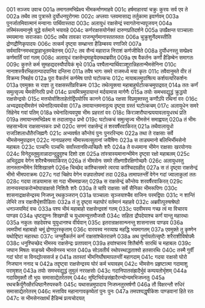 001  सञ्जय उवाच
001a तमागतमभिप्रेक्ष्य भीमकर्माणमाहवे
001c हर्षमाहारयां चक्रुः कुरवः सर्व एव ते
002a तथैव तव पुत्रास्ते दुर्योधनपुरोगमाः
002c अप्लवाः प्लवमासाद्य तर्तुकामा इवार्णवम्
003a पुनर्जातमिवात्मानं मन्वानाः पार्थिवास्तदा
003c अलायुधं राक्षसेन्द्रं स्वागतेनाभ्यपूजयन्
004a तस्मिंस्त्वमानुषे युद्धे वर्तमाने भयावहे
004c कर्णराक्षसयोर्नक्तं दारुणप्रतिदर्शने
005a उपप्रैक्षन्त पाञ्चालाः स्मयमानाः सराजकाः
005c तथैव तावका राजन्घूर्णमानास्ततस्ततः
006a चुक्रुशुर्नेदमस्तीति द्रोणद्रौणिकृपादयः
006c तत्कर्म दृष्ट्वा सम्भ्रान्ता हैडिम्बस्य रणाजिरे
007a सर्वमाविग्नमभवद्धाहाभूतमचेतनम्
007c तव सैन्यं महाराज निराशं कर्णजीविते
008a दुर्योधनस्तु सम्प्रेक्ष्य कर्णमार्तिं परां गतम्
008c अलायुधं राक्षसेन्द्रमाहूयेदमथाब्रवीत्
009a एष वैकर्तनः कर्णो हैडिम्बेन समागतः
009c कुरुते कर्म सुमहद्यदस्यौपयिकं मृधे
010a पश्यैतान्पार्थिवाञ्शूरान्निहतान्भैमसेनिना
010c नानाशस्त्रैरभिहतान्पादपानिव दन्तिना
011a तवैष भागः समरे राजमध्ये मया कृतः
011c तवैवानुमते वीर तं विक्रम्य निबर्हय
012a पुरा वैकर्तनं कर्णमेष पापो घटोत्कचः
012c मायाबलमुपाश्रित्य कर्शयत्यरिकर्शनः
013a एवमुक्तः स राज्ञा तु राक्षसस्तीव्रविक्रमः
013c तथेत्युक्त्वा महाबाहुर्घटोत्कचमुपाद्रवत्
014a ततः कर्णं समुत्सृज्य भैमसेनिरपि प्रभो
014c प्रत्यमित्रमुपायान्तं मर्दयामास मार्गणैः
015a तयोः समभवद्युद्धं क्रुद्धयो राक्षसेन्द्रयोः
015c मत्तयोर्वाशिताहेतोर्द्विपयोरिव कानने
016a रक्षसा विप्रमुक्तस्तु कर्णोऽपि रथिनां वरः
016c अभ्यद्रवद्भीमसेनं रथेनादित्यवर्चसा
017a तमायान्तमनादृत्य दृष्ट्वा ग्रस्तं घटोत्कचम्
017c अलायुधेन समरे सिंहेनेव गवां पतिम्
018a रथेनादित्यवपुषा भीमः प्रहरतां वरः
018c किरञ्शरौघान्प्रययावलायुधरथं प्रति
019a तमायान्तमभिप्रेक्ष्य स तदालायुधः प्रभो
019c घटोत्कचं समुत्सृज्य भीमसेनं समाह्वयत्
020a तं भीमः सहसाभ्येत्य राक्षसान्तकरः प्रभो
020c सगणं राक्षसेन्द्रं तं शरवर्षैरवाकिरत्
021a तथैवालायुधो राजञ्शिलाधौतैरजिह्मगैः
021c अभ्यवर्षत कौन्तेयं पुनः पुनररिन्दमः
022a तथा ते राक्षसाः सर्वे भीमसेनमुपाद्रवन्
022c नानाप्रहरणा भीमास्त्वत्सुतानां जयैषिणः
023a स ताड्यमानो बलिभिर्भीमसेनो महाबलः
023c पञ्चभिः पञ्चभिः सर्वांस्तानविध्यच्छितैः शरैः
024a ते वध्यमाना भीमेन राक्षसाः खरयोनयः
024c विनेदुस्तुमुलान्नादान्दुद्रुवुश्च दिशो दश
025a तांस्त्रास्यमानान्भीमेन दृष्ट्वा रक्षो महाबलम्
025c अभिदुद्राव वेगेन शरैश्चैनमवाकिरत्
026a तं भीमसेनः समरे तीक्ष्णाग्रैरक्षिणोच्छरैः
026c अलायुधस्तु तानस्तान्भीमेन विशिखान्रणे
026e चिच्छेद कांश्चित्समरे त्वरया कांश्चिदग्रहीत्
027a स तं दृष्ट्वा राक्षसेन्द्रं भीमो भीमपराक्रमः
027c गदां चिक्षेप वेगेन वज्रपातोपमां तदा
028a तामापतन्तीं वेगेन गदां ज्वालाकुलां ततः
028c गदया ताडयामास सा गदा भीममाव्रजत्
029a स राक्षसेन्द्रं कौन्तेयः शरवर्षैरवाकिरत्
029c तानप्यस्याकरोन्मोघान्राक्षसो निशितैः शरैः
030a ते चापि राक्षसाः सर्वे सैनिका भीमरूपिणः
030c शासनाद्राक्षसेन्द्रस्य निजघ्नू रथकुञ्जरान्
031a पाञ्चालाः सृञ्जयाश्चैव वाजिनः परमद्विपाः
031c न शान्तिं लेभिरे तत्र राक्षसैर्भृशपीडिताः
032a तं तु दृष्ट्वा महाघोरं वर्तमानं महाहवे
032c अब्रवीत्पुरुषश्रेष्ठो धनञ्जयमिदं वचः
033a पश्य भीमं महाबाहो राक्षसेन्द्रवशं गतम्
033c पदवीमस्य गच्छ त्वं मा विचारय पाण्डव
034a धृष्टद्युम्नः शिखण्डी च युधामन्यूत्तमौजसौ
034c सहिता द्रौपदेयाश्च कर्णं यान्तु महारथाः
035a नकुलः सहदेवश्च युयुधानश्च वीर्यवान्
035c इतरान्राक्षसान्घ्नन्तु शासनात्तव पाण्डव
036a त्वमपीमां महाबाहो चमूं द्रोणपुरस्कृताम्
036c वारयस्व नरव्याघ्र महद्धि भयमागतम्
037a एवमुक्ते तु कृष्णेन यथोद्दिष्टा महारथाः
037c जग्मुर्वैकर्तनं कर्णं राक्षसांश्चेतरान्रणे
038a अथ पूर्णायतोत्सृष्टैः शरैराशीविषोपमैः
038c धनुश्चिच्छेद भीमस्य राक्षसेन्द्रः प्रतापवान्
039a हयांश्चास्य शितैर्बाणैः सारथिं च महाबलः
039c जघान मिषतः सङ्ख्ये भीमसेनस्य भारत
040a सोऽवतीर्य रथोपस्थाद्धताश्वो हतसारथिः
040c तस्मै गुर्वीं गदां घोरां स विनद्योत्ससर्ज ह
041a ततस्तां भीमनिर्घोषामापतन्तीं महागदाम्
041c गदया राक्षसो घोरो निजघान ननाद च
042a तद्दृष्ट्वा राक्षसेन्द्रस्य घोरं कर्म भयावहम्
042c भीमसेनः प्रहृष्टात्मा गदामाशु परामृशत्
043a तयोः समभवद्युद्धं तुमुलं नररक्षसोः
043c गदानिपातसंह्रादैर्भुवं कम्पयतोर्भृशम्
044a गदाविमुक्तौ तौ भूयः समासाद्येतरेतरम्
044c मुष्टिभिर्वज्रसंह्रादैरन्योन्यमभिजघ्नतुः
045a रथचक्रैर्युगैरक्षैरधिष्ठानैरुपस्करैः
045c यथासन्नमुपादाय निजघ्नतुरमर्षणौ
046a तौ विक्षरन्तौ रुधिरं समासाद्येतरेतरम्
046c मत्ताविव महानागावकृष्येतां पुनः पुनः
047a तमपश्यद्धृषीकेशः पाण्डवानां हिते रतः
047c स भीमसेनरक्षार्थं हैडिम्बं प्रत्यचोदयत्

